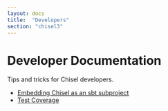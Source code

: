 ```yaml
---
layout: docs
title:  "Developers"
section: "chisel3"
---
```

# Developer Documentation

Tips and tricks for Chisel developers.

* [Embedding Chisel as an sbt subproject](sbt-subproject)
* [Test Coverage](test-coverage)
